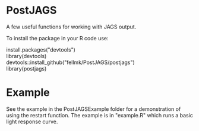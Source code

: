 # PostJAGS
A few useful functions for working with JAGS output.

To install the package in your R code use:

install.packages("devtools")\
library(devtools)\
devtools::install_github("fellmk/PostJAGS/postjags")\
library(postjags)

# Example
See the example in the PostJAGSExample folder for a demonstration of using the restart function. The example is in "example.R" which runs a basic light response curve.
